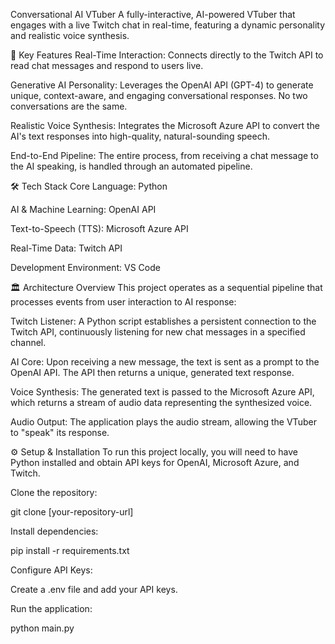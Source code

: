 Conversational AI VTuber
A fully-interactive, AI-powered VTuber that engages with a live Twitch chat in real-time, featuring a dynamic personality and realistic voice synthesis.

🚀 Key Features
Real-Time Interaction: Connects directly to the Twitch API to read chat messages and respond to users live.

Generative AI Personality: Leverages the OpenAI API (GPT-4) to generate unique, context-aware, and engaging conversational responses. No two conversations are the same.

Realistic Voice Synthesis: Integrates the Microsoft Azure API to convert the AI's text responses into high-quality, natural-sounding speech.

End-to-End Pipeline: The entire process, from receiving a chat message to the AI speaking, is handled through an automated pipeline.

🛠️ Tech Stack
Core Language: Python

AI & Machine Learning: OpenAI API

Text-to-Speech (TTS): Microsoft Azure API

Real-Time Data: Twitch API

Development Environment: VS Code

🏛️ Architecture Overview
This project operates as a sequential pipeline that processes events from user interaction to AI response:

Twitch Listener: A Python script establishes a persistent connection to the Twitch API, continuously listening for new chat messages in a specified channel.

AI Core: Upon receiving a new message, the text is sent as a prompt to the OpenAI API. The API then returns a unique, generated text response.

Voice Synthesis: The generated text is passed to the Microsoft Azure API, which returns a stream of audio data representing the synthesized voice.

Audio Output: The application plays the audio stream, allowing the VTuber to "speak" its response.

⚙️ Setup & Installation
To run this project locally, you will need to have Python installed and obtain API keys for OpenAI, Microsoft Azure, and Twitch.

Clone the repository:

git clone [your-repository-url]

Install dependencies:

pip install -r requirements.txt

Configure API Keys:

Create a .env file and add your API keys.

Run the application:

python main.py
